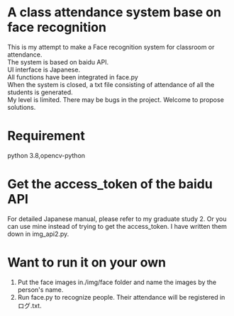 # A class attendance system base on face recognition

This is my attempt to make a Face recognition system for classroom or attendance. <br>
The system is based on baidu API.<br>
UI interface is Japanese.<br>
All functions have been integrated in face.py<br>
When the system is closed, a txt file consisting of attendance of all the students is generated.<br>
My level is limited. There may be bugs in the project. Welcome to propose solutions.<br>

# Requirement
python 3.8,opencv-python

# Get the access_token of the baidu API
For detailed Japanese manual, please refer to my graduate study 2.
Or you can use mine instead of trying to get the access_token.
I have written them down in img_api2.py.

# Want to run it on your own
1) Put the face images in./img/face folder and name the images by the person's name.<br>
2) Run face.py to recognize people. Their attendance will be registered in ログ.txt.<br>
